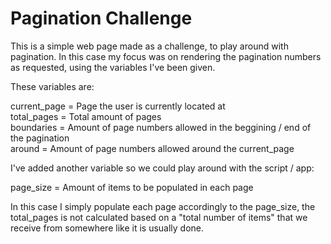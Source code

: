 # Pagination Challenge
This is a simple web page made as a challenge, to play around with pagination.
In this case my focus was on rendering the pagination numbers as requested,
using the variables I've been given.

These variables are:


current_page = Page the user is currently located at  
total_pages = Total amount of pages  
boundaries = Amount of page numbers allowed in the beggining / end of the pagination  
around = Amount of page numbers allowed around the current_page  

I've added another variable so we could play around with the script / app:


page_size = Amount of items to be populated in each page

In this case I simply populate each page accordingly to the page_size,
the total_pages is not calculated based on a "total number of items" that we receive 
from somewhere like it is usually done.

